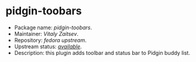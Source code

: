 pidgin-toobars
================

 * Package name:		*pidgin-toobars*.
 * Maintainer:			*Vitaly Zaitsev*.
 * Repository:			*fedora upstream*.
 * Upstream status:		[*available*](https://apps.fedoraproject.org/packages/pidgin-toobars).
 * Description:			this plugin adds toolbar and status bar to Pidgin buddy list.
 
